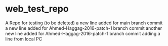 # web_test_repo
A Repo for testing (to be deleted)
a new line added for main branch commit
a new line added for Ahmed-Haggag-2016-patch-1 branch commit
another new line added for Ahmed-Haggag-2016-patch-1 branch commit
adding a line from local PC